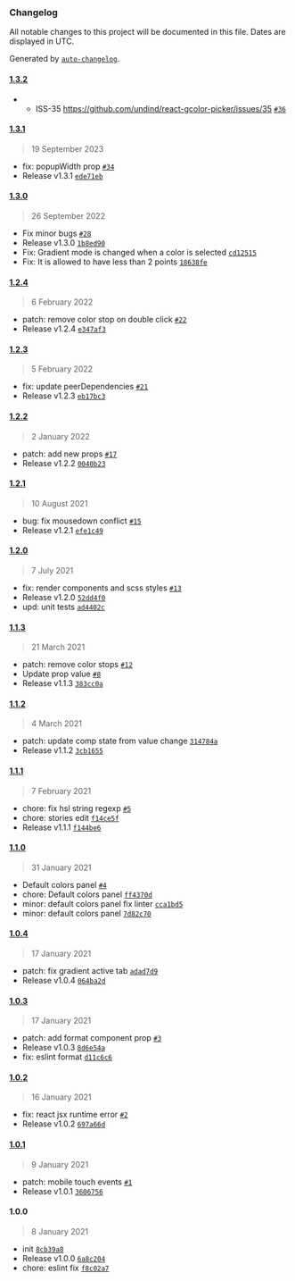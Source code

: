 ### Changelog

All notable changes to this project will be documented in this file. Dates are displayed in UTC.

Generated by [`auto-changelog`](https://github.com/CookPete/auto-changelog).

#### [1.3.2](https://github.com/undind/react-gcolor-picker/compare/1.3.1...1.3.2)

- - ISS-35 https://github.com/undind/react-gcolor-picker/issues/35 [`#36`](https://github.com/undind/react-gcolor-picker/pull/36)

#### [1.3.1](https://github.com/undind/react-gcolor-picker/compare/1.3.0...1.3.1)

> 19 September 2023

- fix: popupWidth prop [`#34`](https://github.com/undind/react-gcolor-picker/pull/34)
- Release v1.3.1 [`ede71eb`](https://github.com/undind/react-gcolor-picker/commit/ede71eba0c65f20ae0ba75d8ff2dd2afa38b90e5)

#### [1.3.0](https://github.com/undind/react-gcolor-picker/compare/1.2.4...1.3.0)

> 26 September 2022

- Fix minor bugs [`#28`](https://github.com/undind/react-gcolor-picker/pull/28)
- Release v1.3.0 [`1b8ed90`](https://github.com/undind/react-gcolor-picker/commit/1b8ed90657351edb540b55649fc207f37edb9e7d)
- Fix: Gradient mode is changed when a color is selected [`cd12515`](https://github.com/undind/react-gcolor-picker/commit/cd125159a505fb51b467134bc6045f4dbc977be4)
- Fix: It is allowed to have less than 2 points [`18638fe`](https://github.com/undind/react-gcolor-picker/commit/18638fefaae5522a17403f0a385905446a1ca63d)

#### [1.2.4](https://github.com/undind/react-gcolor-picker/compare/1.2.3...1.2.4)

> 6 February 2022

- patch: remove color stop on double click [`#22`](https://github.com/undind/react-gcolor-picker/pull/22)
- Release v1.2.4 [`e347af3`](https://github.com/undind/react-gcolor-picker/commit/e347af340bd079ff33bd66f01dc90128c8608eeb)

#### [1.2.3](https://github.com/undind/react-gcolor-picker/compare/1.2.2...1.2.3)

> 5 February 2022

- fix: update peerDependencies [`#21`](https://github.com/undind/react-gcolor-picker/pull/21)
- Release v1.2.3 [`eb17bc3`](https://github.com/undind/react-gcolor-picker/commit/eb17bc308c1df5a93c3dc647c338602b14d2904e)

#### [1.2.2](https://github.com/undind/react-gcolor-picker/compare/1.2.1...1.2.2)

> 2 January 2022

- patch: add new props [`#17`](https://github.com/undind/react-gcolor-picker/pull/17)
- Release v1.2.2 [`0040b23`](https://github.com/undind/react-gcolor-picker/commit/0040b23205d3b37e373c3c45fb699d48dfa6ebab)

#### [1.2.1](https://github.com/undind/react-gcolor-picker/compare/1.2.0...1.2.1)

> 10 August 2021

- bug: fix mousedown conflict [`#15`](https://github.com/undind/react-gcolor-picker/pull/15)
- Release v1.2.1 [`efe1c49`](https://github.com/undind/react-gcolor-picker/commit/efe1c498f30479f70b293eaa44845f0e448b4aeb)

#### [1.2.0](https://github.com/undind/react-gcolor-picker/compare/1.1.3...1.2.0)

> 7 July 2021

- fix: render components and scss styles [`#13`](https://github.com/undind/react-gcolor-picker/pull/13)
- Release v1.2.0 [`52dd4f0`](https://github.com/undind/react-gcolor-picker/commit/52dd4f0c90fc3892e1a84068e8cafb509eb83c0e)
- upd: unit tests [`ad4402c`](https://github.com/undind/react-gcolor-picker/commit/ad4402c10f27b9ceabbd576fbd399e85d993183d)

#### [1.1.3](https://github.com/undind/react-gcolor-picker/compare/1.1.2...1.1.3)

> 21 March 2021

- patch: remove color stops [`#12`](https://github.com/undind/react-gcolor-picker/pull/12)
- Update prop value [`#8`](https://github.com/undind/react-gcolor-picker/pull/8)
- Release v1.1.3 [`383cc0a`](https://github.com/undind/react-gcolor-picker/commit/383cc0aaf8c4d940ff8531d648f6a0e688522d64)

#### [1.1.2](https://github.com/undind/react-gcolor-picker/compare/1.1.1...1.1.2)

> 4 March 2021

- patch: update comp state from value change [`314784a`](https://github.com/undind/react-gcolor-picker/commit/314784a5152b3ca7f46bd01ab89c9d3a340e8bae)
- Release v1.1.2 [`3cb1655`](https://github.com/undind/react-gcolor-picker/commit/3cb1655044a5b94c1e6922c78509d752339d5c55)

#### [1.1.1](https://github.com/undind/react-gcolor-picker/compare/1.1.0...1.1.1)

> 7 February 2021

- chore: fix hsl string regexp [`#5`](https://github.com/undind/react-gcolor-picker/pull/5)
- chore: stories edit [`f14ce5f`](https://github.com/undind/react-gcolor-picker/commit/f14ce5fcbff7ae32c5281768d9828356b72fa07a)
- Release v1.1.1 [`f144be6`](https://github.com/undind/react-gcolor-picker/commit/f144be6b329240e579bea8dc6aee239f79e9cda3)

#### [1.1.0](https://github.com/undind/react-gcolor-picker/compare/1.0.4...1.1.0)

> 31 January 2021

- Default colors panel [`#4`](https://github.com/undind/react-gcolor-picker/pull/4)
- chore: Default colors panel [`ff4370d`](https://github.com/undind/react-gcolor-picker/commit/ff4370d2160d82eaa462cf5c6362b7055746b457)
- minor: default colors panel fix linter [`cca1bd5`](https://github.com/undind/react-gcolor-picker/commit/cca1bd51f5de8aa3916696c2e69c036cda221619)
- minor: default colors panel [`7d82c70`](https://github.com/undind/react-gcolor-picker/commit/7d82c709b88168be911957c0d59b130cafe6de41)

#### [1.0.4](https://github.com/undind/react-gcolor-picker/compare/1.0.3...1.0.4)

> 17 January 2021

- patch: fix gradient active tab [`adad7d9`](https://github.com/undind/react-gcolor-picker/commit/adad7d9339a584b7e0df8dcc6139618b718b6ec6)
- Release v1.0.4 [`064ba2d`](https://github.com/undind/react-gcolor-picker/commit/064ba2d32f6c818c23a987713390f4911e2aaf8b)

#### [1.0.3](https://github.com/undind/react-gcolor-picker/compare/1.0.2...1.0.3)

> 17 January 2021

- patch: add format component prop [`#3`](https://github.com/undind/react-gcolor-picker/pull/3)
- Release v1.0.3 [`8d6e54a`](https://github.com/undind/react-gcolor-picker/commit/8d6e54a0ae3d344f5a69caf09c2947ac88c1c1f9)
- fix: eslint format [`d11c6c6`](https://github.com/undind/react-gcolor-picker/commit/d11c6c6a1e8a2d0699a1acee157f37e964f2fb42)

#### [1.0.2](https://github.com/undind/react-gcolor-picker/compare/1.0.1...1.0.2)

> 16 January 2021

- fix: react jsx runtime error [`#2`](https://github.com/undind/react-gcolor-picker/pull/2)
- Release v1.0.2 [`697a66d`](https://github.com/undind/react-gcolor-picker/commit/697a66d852e4ec4e6e274055389228ca586984bc)

#### [1.0.1](https://github.com/undind/react-gcolor-picker/compare/1.0.0...1.0.1)

> 9 January 2021

- patch: mobile touch events [`#1`](https://github.com/undind/react-gcolor-picker/pull/1)
- Release v1.0.1 [`3606756`](https://github.com/undind/react-gcolor-picker/commit/3606756050573b028aa2f743bef805bb9195369e)

#### 1.0.0

> 8 January 2021

- init [`8cb39a8`](https://github.com/undind/react-gcolor-picker/commit/8cb39a843d4c9ed310d1eb11256d9c2581fc52d1)
- Release v1.0.0 [`6a8c204`](https://github.com/undind/react-gcolor-picker/commit/6a8c20414180de5caef56fde5035bf6291d21511)
- chore: eslint fix [`f8c02a7`](https://github.com/undind/react-gcolor-picker/commit/f8c02a78b422a4c9154a557d244410e1a7fbc972)
